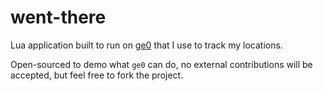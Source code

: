 # went-there

Lua application built to run on [ge0](https://github.com/tsileo/ge0) that I use to track my locations.

Open-sourced to demo what `ge0` can do, no external contributions will be accepted, but feel free to fork the project.
